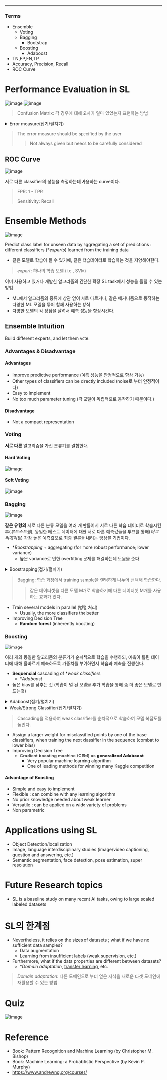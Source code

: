 ****
### Terms
- Ensemble
  - Voting 
  - Bagging
    - Bootstrap
  - Boosting
    - Adaboost
- TN,FP,FN,TP
- Accuracy, Precision, Recall
- ROC Curve

# Performance Evaluation in SL
![image](https://user-images.githubusercontent.com/39285147/178784146-bc2562a6-86d4-4b9b-aa84-11269697c231.png)
![image](https://user-images.githubusercontent.com/39285147/178784704-26e846fd-2508-4165-9d46-e0b79e816699.png)

> Confusion Matrix: 각 경우에 대해 오차가 얼마 있었는지 표현하는 방법

<details markdown="1">
<summary>Error measure(접기/펼치기)</summary>

![image](https://user-images.githubusercontent.com/39285147/178790613-cfc3281d-7598-4be3-9026-f206f53cce11.png)

</details>

> The error measure should be specified by the user
>> Not always given but needs to be carefully considered

## ROC Curve
![image](https://user-images.githubusercontent.com/39285147/178790161-46714147-3b13-4e76-b324-32a9ec4b495b.png)

서로 다른 classifier의 성능을 측정하는데 사용하는 curve이다.

> FPR: 1 - TPR
> 
> Sensitivity: Recall

# Ensemble Methods
![image](https://user-images.githubusercontent.com/39285147/178795696-eb536d7f-8942-4e47-9dc6-3305fa255065.png)

Predict class label for unseen data by aggregating a set of predictions : different classifiers (**experts*) learned from the training data
- 같은 모델로 학습이 될 수 있기에, 같은 학습데이터로 학습하는 것을 지양해야한다.

> *expert*: 하나의 학습 모델 (i.e., SVM)

이미 사용하고 있거나 개발한 알고리즘의 간단한 확장 SL task에서 성능을 올릴 수 있는 방법
- ML에서 알고리즘의 종류에 상관 없이 서로 다르거나, 같은 메커니즘으로 동작하는 다양한 ML 모델을 묶어 함께 사용하는 방식
- 다양한 모델의 각 장점을 살려서 예측 성능을 향상시킨다.

## Ensemble Intuition

Build different experts, and let them vote.

### Advantages & Disadvantage
#### Advantages
- Improve predictive performance (예측 성능을 안정적으로 향상 가능)
- Other types of classifiers can be directly included (noise로 부터 안정적이다)
- Easy to implement
- No too much parameter tuning (각 모델이 독립적으로 동작하기 때문이다.)

#### Disadvantage
- Not a compact representation

### Voting
**서로 다른** 알고리즘을 가진 분류기를 결합한다.

#### Hard Voting
![image](https://user-images.githubusercontent.com/39285147/181841630-90e8b288-4501-42d5-ac47-7ce381b48987.png)

#### Soft Voting
![image](https://user-images.githubusercontent.com/39285147/181841647-48cfe381-dcd5-4997-a7c7-ed75fae789bb.png)

### Bagging
![image](https://user-images.githubusercontent.com/39285147/178803258-d14bb90b-4c7b-4138-8b75-3cca6d72823b.png)

**같은 유형의** 서로 다른 분류 모델을 여러 개 만들어서 서로 다른 학습 데이터로 학습시킨 후(*부트스트랩*), 동일한 테스트 데이터에 대한 서로 다른 예측값들을 투표를 통해(*어그리게이팅*) 가장 높은 예측값으로 최종 결론을 내리는 앙상블 기법이다.
- **Boostrapping* + aggregating (for more robust performance; lower variance)
  - 높은 variance로 인한 overfitting 문제를 해결하는데 도움을 준다

<details markdown="1">
<summary>Boostrapping(접기/펼치기)</summary>

![image](https://user-images.githubusercontent.com/39285147/178803397-7a47d4ff-2002-484b-a548-bf09de099279.png)

전체 데이터에서 일부가 중첩되게 샘플링해서 데이터 세트를 만드는 과정으로 학습 데이터 수를 늘린다.

</details>

> Bagging: 학습 과정에서 training sample을 랜덤하게 나누어 선택해 학습한다.
>> 같은 데이터셋을 다른 모델 M개로 학습하기에 다른 데이터셋 M개를 사용하는 효과가 있다.

- Train several models in parallel (병렬 처리)
  - Usually, the more classifiers the better
- Improving Decision Tree
  - **Random forest** (inherently boosting)

### Boosting
![image](https://user-images.githubusercontent.com/39285147/178803534-0fe8851c-2cd4-4b7c-a527-25cc9f241268.png)

여러 개의 동일한 알고리즘의 분류기가 순차적으로 학습을 수행하되, 예측이 틀린 데이터에 대해 올바르게 예측하도록 가중치를 부여하면서 학습과 예측을 진행한다.
- **Sequencial** cascading of **weak classifiers*
  - **Adaboost*
- 높은 bias를 낮추는 것 (학습이 덜 된 모델을 추가 학습을 통해 좀 더 좋은 모델로 만드는것)

<details markdown="1">
<summary>Adaboost(접기/펼치기)</summary>

![image](https://user-images.githubusercontent.com/39285147/178804663-a6d3c98e-82cb-42c8-9cdb-85b7e59722d9.png)

</details>

<details markdown="1">
<summary>Weak/Strong Classifier(접기/펼치기)</summary>

Weak: Bias가 높은 Classifier (단순한 모델)
Strong: Variance가 높은 Classifier (복잡한 모델)

</details>

> Cascading을 적용하여 weak classifier를 순차적으로 학습하여 모델 복잡도를 높인다.


- Assign a larger weight for misclassified points by one of the base classifiers, when training the next classifier in the sequence (combat to lower bias)
- Improving Decision Tree
  - Gradient boosting machine (GBM) as **generalized Adaboost**
    - Very popular machine learning algorithm
    - One of leading methods for winning many Kaggle competition

#### Advantage of Boosting
- Simple and easy to implement
- Flexible : can combine with any learning algorithm
- No prior knowledge needed about weak learner
- Versatile : can be applied on a wide variety of problems
- Non parametric

# Applications using SL
- Object Detection/localization
- Image, language interdisciplinary studies (image/video captioning, question and answering, etc.)
- Semantic segmentation, face detection, pose estimation, super resolution

# Future Research topics
- SL is a baseline study on many recent AI tasks, owing to large scaled labeled datasets

# SL의 한계점
- Nevertheless, it relies on the sizes of datasets ; what if we have no sufficient data samples?
  - Data augmentation
  - Learning from insufficient labels (weak supervision, etc.)
- Furthermore, what if the data properties are different between datasets?
  - **Domain adaptation*, [transfer learning](https://github.com/EricChoii/ai-terms/blob/main/README.md), etc.

> *Domain adaptation*: 다른 도메인으로 부터 얻은 지식을 새로운 타겟 도메인에 재활용할 수 있는 방법

# Quiz
![image](https://user-images.githubusercontent.com/39285147/178806791-e2b78c49-749a-4913-bd9b-8494ce116642.png)

# Reference
- Book: Pattern Recognition and Machine Learning (by Christopher M. Bishop)
- Book: Machine Learning: a Probabilistic Perspective (by Kevin P. Murphy)
- https://www.andrewng.org/courses/
